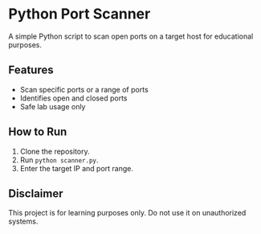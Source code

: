 # Python Port Scanner
A simple Python script to scan open ports on a target host for educational purposes.

## Features
- Scan specific ports or a range of ports
- Identifies open and closed ports
- Safe lab usage only

## How to Run
1. Clone the repository.
2. Run `python scanner.py`.
3. Enter the target IP and port range.

## Disclaimer
This project is for learning purposes only. Do not use it on unauthorized systems.
